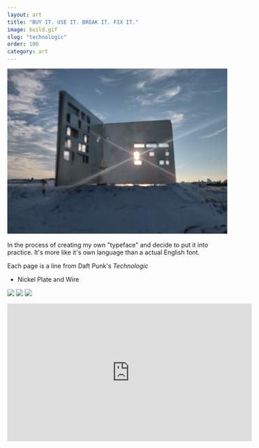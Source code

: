```yaml
---
layout: art
title: "BUY IT. USE IT. BREAK IT. FIX IT."
image: build.gif
slug: "technologic"
order: 100
category: art
---
```


![](/assets/img/technologic/light.jpg)

In the process of creating my own "typeface" and decide to put it into practice.
It's more like it's own language than a actual English font.

Each page is a line from Daft Punk's _Technologic_

- Nickel Plate and Wire

![](/assets/img/technologic/cover.jpg)
![](/assets/img/technologic/page.jpg)
![](/assets/img/technologic/stand.jpg)

<iframe width="560" height="315" src="https://www.youtube.com/embed/D8K90hX4PrE" frameborder="0" allow="accelerometer; autoplay; encrypted-media; gyroscope; picture-in-picture" allowfullscreen></iframe>
